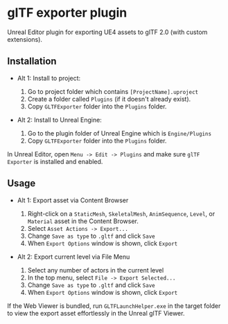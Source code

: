 glTF exporter plugin
====================

Unreal Editor plugin for exporting UE4 assets to glTF 2.0 (with custom extensions).


Installation
------------

* Alt 1: Install to project:
  1. Go to project folder which contains `[ProjectName].uproject`
  1. Create a folder called `Plugins` (if it doesn't already exist).
  1. Copy `GLTFExporter` folder into the `Plugins` folder.

* Alt 2: Install to Unreal Engine:
  1. Go to the plugin folder of Unreal Engine which is `Engine/Plugins`
  1. Copy `GLTFExporter` folder into the `Plugins` folder.

In Unreal Editor, open `Menu -> Edit -> Plugins` and make sure `glTF Exporter` is installed and enabled.


Usage
-----

* Alt 1: Export asset via Content Browser
  1. Right-click on a `StaticMesh`, `SkeletalMesh`, `AnimSequence`, `Level`, or `Material` asset in the Content Browser.
  1. Select `Asset Actions -> Export...`
  1. Change `Save as type` to `.gltf` and click `Save`
  1. When `Export Options` window is shown, click `Export`

* Alt 2: Export current level via File Menu
  1. Select any number of actors in the current level
  1. In the top menu, select `File -> Export Selected...`
  1. Change `Save as type` to `.gltf` and click `Save`
  1. When `Export Options` window is shown, click `Export`

If the Web Viewer is bundled, run `GLTFLaunchHelper.exe` in the target folder to view the export asset effortlessly in the Unreal glTF Viewer.
